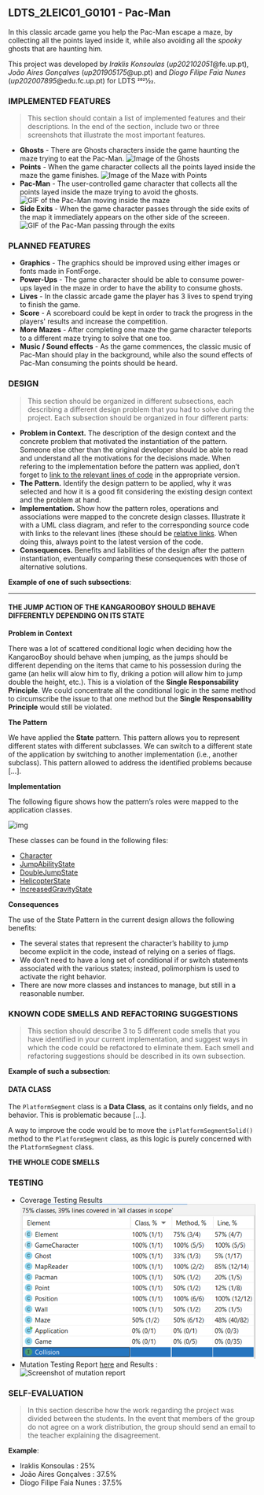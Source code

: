 ## LDTS_2LEIC01_G0101 - Pac-Man

In this classic arcade game you help the Pac-Man escape a maze, by collecting all the points layed inside it, while also avoiding all the *spooky* ghosts that are haunting him.

This project was developed by *Iraklis Konsoulas* (*up202102051*@fe.up.pt), *João Aires Gonçalves* (*up201905175*@up.pt) and *Diogo Filipe Faia Nunes* (*up202007895*@edu.fc.up.pt) for LDTS 2021⁄22.

### IMPLEMENTED FEATURES

> This section should contain a list of implemented features and their descriptions. In the end of the section, include two or three screenshots that illustrate the most important features.

- **Ghosts** - There are Ghosts characters inside the game haunting the maze trying to eat the Pac-Man.
![Image of the Ghosts]()
- **Points** - When the game character collects all the points layed inside the maze the game finishes.
![Image of the Maze with Points]()
- **Pac-Man** - The user-controlled game character that collects all the points layed inside the maze trying to avoid the ghosts.
![GIF of the Pac-Man moving inside the maze]()
- **Side Exits** - When the game character passes through the side exits of the map it immediately appears on the other side of the screeen.
![GIF of the Pac-Man passing through the exits]()

### PLANNED FEATURES

- **Graphics** - The graphics should be improved using either images or fonts made in FontForge.
- **Power-Ups** - The game character should be able to consume power-ups layed in the maze in order to have the ability to consume ghosts.
- **Lives** - In the classic arcade game the player has 3 lives to spend trying to finish the game.
- **Score** - A scoreboard could be kept in order to track the progress in the players' results and increase the competition.
- **More Mazes** - After completing one maze the game character teleports to a different maze trying to solve that one too.
- **Music / Sound effects** - As the game commences, the classic music of Pac-Man should play in the background, while also the sound effects of Pac-Man consuming the points should be heard.

### DESIGN

> This section should be organized in different subsections, each describing a different design problem that you had to solve during the project. Each subsection should be organized in four different parts:

- **Problem in Context.** The description of the design context and the concrete problem that motivated the instantiation of the pattern. Someone else other than the original developer should be able to read and understand all the motivations for the decisions made. When refering to the implementation before the pattern was applied, don’t forget to [link to the relevant lines of code](https://help.github.com/en/articles/creating-a-permanent-link-to-a-code-snippet) in the appropriate version.
- **The Pattern.** Identify the design pattern to be applied, why it was selected and how it is a good fit considering the existing design context and the problem at hand.
- **Implementation.** Show how the pattern roles, operations and associations were mapped to the concrete design classes. Illustrate it with a UML class diagram, and refer to the corresponding source code with links to the relevant lines (these should be [relative links](https://help.github.com/en/articles/about-readmes#relative-links-and-image-paths-in-readme-files). When doing this, always point to the latest version of the code.
- **Consequences.** Benefits and liabilities of the design after the pattern instantiation, eventually comparing these consequences with those of alternative solutions.

**Example of one of such subsections**:

------

#### THE JUMP ACTION OF THE KANGAROOBOY SHOULD BEHAVE DIFFERENTLY DEPENDING ON ITS STATE

**Problem in Context**

There was a lot of scattered conditional logic when deciding how the KangarooBoy should behave when jumping, as the jumps should be different depending on the items that came to his possession during the game (an helix will alow him to fly, driking a potion will allow him to jump double the height, etc.). This is a violation of the **Single Responsability Principle**. We could concentrate all the conditional logic in the same method to circumscribe the issue to that one method but the **Single Responsability Principle** would still be violated.

**The Pattern**

We have applied the **State** pattern. This pattern allows you to represent different states with different subclasses. We can switch to a different state of the application by switching to another implementation (i.e., another subclass). This pattern allowed to address the identified problems because […].

**Implementation**

The following figure shows how the pattern’s roles were mapped to the application classes.

![img](https://www.fe.up.pt/~arestivo/page/img/examples/lpoo/state.svg)

These classes can be found in the following files:

- [Character](https://web.fe.up.pt/~arestivo/page/courses/2021/lpoo/template/src/main/java/Character.java)
- [JumpAbilityState](https://web.fe.up.pt/~arestivo/page/courses/2021/lpoo/template/src/main/java/JumpAbilityState.java)
- [DoubleJumpState](https://web.fe.up.pt/~arestivo/page/courses/2021/lpoo/template/src/main/java/DoubleJumpState.java)
- [HelicopterState](https://web.fe.up.pt/~arestivo/page/courses/2021/lpoo/template/src/main/java/HelicopterState.java)
- [IncreasedGravityState](https://web.fe.up.pt/~arestivo/page/courses/2021/lpoo/template/src/main/java/IncreasedGravityState.java)

**Consequences**

The use of the State Pattern in the current design allows the following benefits:

- The several states that represent the character’s hability to jump become explicit in the code, instead of relying on a series of flags.
- We don’t need to have a long set of conditional if or switch statements associated with the various states; instead, polimorphism is used to activate the right behavior.
- There are now more classes and instances to manage, but still in a reasonable number.

### KNOWN CODE SMELLS AND REFACTORING SUGGESTIONS

> This section should describe 3 to 5 different code smells that you have identified in your current implementation, and suggest ways in which the code could be refactored to eliminate them. Each smell and refactoring suggestions should be described in its own subsection.

**Example of such a subsection**:

#### DATA CLASS

The `PlatformSegment` class is a **Data Class**, as it contains only fields, and no behavior. This is problematic because […].

A way to improve the code would be to move the `isPlatformSegmentSolid()` method to the `PlatformSegment` class, as this logic is purely concerned with the `PlatformSegment` class.

**THE WHOLE CODE SMELLS**

### TESTING

- Coverage Testing Results
![Screenshot of coverage report](./TestCoverage.png)
- Mutation Testing Report [here]() and Results :
![Screenshot of mutation report]()

### SELF-EVALUATION

> In this section describe how the work regarding the project was divided between the students. In the event that members of the group do not agree on a work distribution, the group should send an email to the teacher explaining the disagreement.

**Example**:

- Iraklis Konsoulas : 25%
- João Aires Gonçalves : 37.5%
- Diogo Filipe Faia Nunes : 37.5%